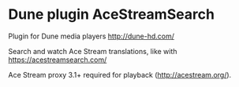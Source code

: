 # Dune plugin AceStreamSearch

Plugin for Dune media players http://dune-hd.com/

Search and watch Ace Stream translations, like with https://acestreamsearch.com/

Ace Stream proxy 3.1+ required for playback (http://acestream.org/).
